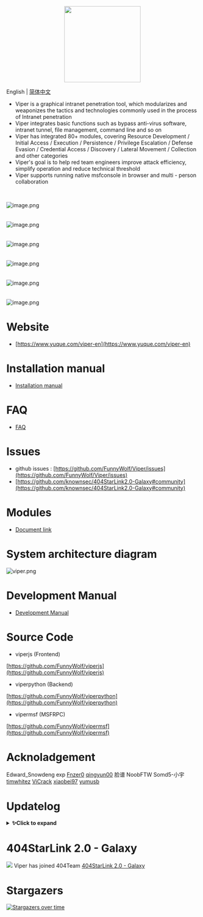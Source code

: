 <p align="center">
   <img width="200" src="https://cdn.nlark.com/yuque/0/2020/svg/159259/1590851265515-f865560b-ba50-4ca3-b2f6-5e8db3268da1.svg#align=left&display=inline&height=200&margin=%5Bobject%20Object%5D&name=logo.svg&originHeight=200&originWidth=200&size=1378&status=done&style=none&width=200">
</p>

English | [简体中文](./README_ZH.md)

- Viper is a graphical intranet penetration tool, which modularizes and weaponizes the tactics and technologies commonly used in the process of Intranet penetration
- Viper integrates basic functions such as bypass anti-virus software, intranet tunnel, file management, command line and so on
- Viper has integrated 80+ modules, covering Resource Development / Initial Access / Execution / Persistence / Privilege Escalation / Defense Evasion / Credential Access / Discovery / Lateral Movement / Collection and other categories
- Viper's goal is to help red team engineers improve attack efficiency, simplify operation and reduce technical threshold
- Viper supports running native msfconsole in browser and multi - person collaboration

<br>

![image.png](https://cdn.nlark.com/yuque/0/2021/png/159259/1631688473804-d80f746b-e2fd-4d53-a44e-8bf8c4dc89d1.png?x-oss-process=image%2Fresize%2Cw_2250%2Climit_0)
<br>
<br>
<br>
![image.png](https://cdn.nlark.com/yuque/0/2021/png/159259/1631688521936-66b17009-3830-4925-941d-aad201252f90.png?x-oss-process=image%2Fresize%2Cw_2256%2Climit_0)
<br>
<br>
<br>
![image.png](https://cdn.nlark.com/yuque/0/2021/png/159259/1631688605817-27cf835d-fd4c-42cc-95a1-880ea5cf9102.png?x-oss-process=image%2Fresize%2Cw_2256%2Climit_0)
<br>
<br>
<br>
![image.png](https://cdn.nlark.com/yuque/0/2021/png/159259/1631688493291-48972160-0e2a-4757-a3a0-a466003d98f3.png?x-oss-process=image%2Fresize%2Cw_2256%2Climit_0)
<br>
<br>
<br>
![image.png](https://cdn.nlark.com/yuque/0/2021/png/159259/1631688640236-8f79ff40-e012-4fe8-89ce-cfcf2fd6627e.png?x-oss-process=image%2Fresize%2Cw_2256%2Climit_0)
<br>
<br>
<br>
![image.png](https://cdn.nlark.com/yuque/0/2021/png/159259/1631688660123-906ed19d-a6df-4632-8169-b6edf50c6ef7.png?x-oss-process=image%2Fresize%2Cw_2256%2Climit_0)
<br>

# Website

- [https://www.yuque.com/viper-en](https://www.yuque.com/viper-en)

# Installation manual

- [Installation manual](https://www.yuque.com/viper-en/inh85g/cvucxz)

# FAQ

- [FAQ](https://www.yuque.com/viper-en/faq)

# Issues

- github issues : [https://github.com/FunnyWolf/Viper/issues](https://github.com/FunnyWolf/Viper/issues)
- [https://github.com/knownsec/404StarLink2.0-Galaxy#community](https://github.com/knownsec/404StarLink2.0-Galaxy#community)

# Modules

- [Document link](https://www.yuque.com/viper-en/module)

# System architecture diagram

![viper.png](https://cdn.nlark.com/yuque/0/2021/png/159259/1627364231093-768d3b07-e044-4a2d-a3fa-e9ebd92a0828.png)

# Development Manual

- [Development Manual](https://www.yuque.com/viper-en/code)

# Source Code

- viperjs (Frontend)

[https://github.com/FunnyWolf/viperjs](https://github.com/FunnyWolf/viperjs)

- viperpython (Backend)

[https://github.com/FunnyWolf/viperpython](https://github.com/FunnyWolf/viperpython)

- vipermsf (MSFRPC)

[https://github.com/FunnyWolf/vipermsf](https://github.com/FunnyWolf/vipermsf)

# Acknoladgement

Edward_Snowdeng exp
[Fnzer0](https://github.com/Fnzer0)
[qingyun00](https://github.com/qingyun00)
脸谱 NoobFTW Somd5-小宇
[timwhitez](https://github.com/timwhitez)
[ViCrack](https://github.com/ViCrack)
[xiaobei97](https://github.com/xiaobei97)
[yumusb](https://github.com/yumusb)


# Updatelog

<details>
<summary><b>✨Click to expand</b></summary>

## v1.4.2 20210822

### New Function
- Added `Session online by SCF (Tencent API Gateway)` module

### Optimization
- Use Unix socketpair to replace 127.0.0.1 socketpair to improve performance
- Optimize the `handler` function, add HttpHostHeader parameter
- Block ids check of session
- Merged metasploit-framework 6.1.5 version

### Bugfix
- Fixed the problem that some module tasks could not be deleted
- Fixed the issue of channel not being released in MSF
- Fix the issue of `Clone Https certificate` certificate length, adapt to the new features of SSLVersion
- Fix the issue that the session does not respond after the use of Linux intranet routing and command execution due to stream hang

</details>


# 404StarLink 2.0 - Galaxy

![](https://github.com/knownsec/404StarLink-Project/raw/master/logo.png)
Viper has joined 404Team [404StarLink 2.0 - Galaxy](https://github.com/knownsec/404StarLink2.0-Galaxy)

# Stargazers

[![Stargazers over time](https://starchart.cc/FunnyWolf/Viper.svg)](https://starchart.cc/FunnyWolf/Viper)

